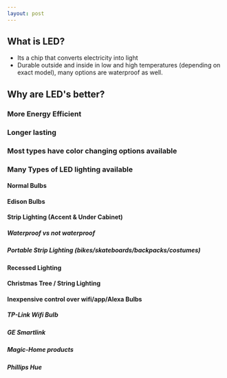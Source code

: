 ```yaml
---
layout: post
---
```


## What is LED? 
- Its a chip that converts electricity into light 
- Durable outside and inside in low and high temperatures (depending on exact model), many options are waterproof as well.


## Why are LED's better?
### More Energy Efficient
### Longer lasting
### Most types have color changing options available
### Many Types of LED lighting available 
#### Normal Bulbs
#### Edison Bulbs
#### Strip Lighting (Accent & Under Cabinet)
##### Waterproof vs not waterproof
##### Portable Strip Lighting (bikes/skateboards/backpacks/costumes)
#### Recessed Lighting
#### Christmas Tree / String Lighting
#### Inexpensive control over wifi/app/Alexa Bulbs 
##### TP-Link Wifi Bulb
##### GE Smartlink 
##### Magic-Home products
##### Phillips Hue



